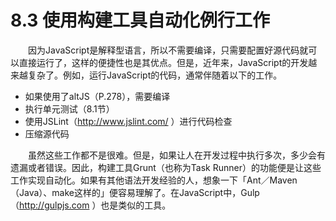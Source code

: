 # 8.3 使用构建工具自动化例行工作
&emsp;&emsp;因为JavaScript是解释型语言，所以不需要编译，只需要配置好源代码就可以直接运行了，这样的便捷性也是其优点。但是，近年来，JavaScript的开发越来越复杂了。例如，运行JavaScript的代码，通常伴随着以下的工作。
- 如果使用了altJS（P.278），需要编译
- 执行单元测试（8.1节）
- 使用JSLint（http://www.jslint.com/ ）进行代码检查
- 压缩源代码

&emsp;&emsp;虽然这些工作都不是很难。但是，如果让人在开发过程中执行多次，多少会有遗漏或者错误。因此，构建工具Grunt（也称为Task Runner）的功能便是让这些工作实现自动化。如果有其他语法开发经验的人，想象一下「Ant／Maven（Java）、make这样的」便容易理解了。在JavaScript中，Gulp（http://gulpjs.com ）也是类似的工具。